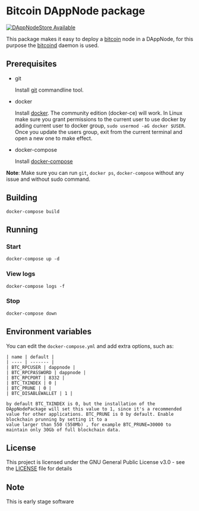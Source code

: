 # Bitcoin DAppNode package

[![DAppNodeStore Available](https://img.shields.io/badge/DAppNodeStore-Available-brightgreen.svg)](http://my.admin.dnp.dappnode.eth/#/installer/bitcoin.dnp.dappnode.eth)


This package makes it easy to deploy a [bitcoin](https://bitcoin.org) node in a DAppNode, for this purpose the [bitcoind](https://bitcoin.org/es/descargar) daemon is used.


## Prerequisites

- git

   Install [git](https://git-scm.com/book/en/v2/Getting-Started-Installing-Git) commandline tool.

- docker

   Install [docker](https://docs.docker.com/engine/installation). The community edition (docker-ce) will work. In Linux make sure you grant permissions to the current user to use docker by adding current user to docker group, `sudo usermod -aG docker $USER`. Once you update the users group, exit from the current terminal and open a new one to make effect.

- docker-compose

   Install [docker-compose](https://docs.docker.com/compose/install)

**Note**: Make sure you can run `git`, `docker ps`, `docker-compose` without any issue and without sudo command.


## Building

`docker-compose build`

## Running

### Start

`docker-compose up -d`

### View logs

`docker-compose logs -f`

### Stop

`docker-compose down`

## Environment variables

You can edit the `docker-compose.yml` and add extra options, such as:
```
| name | default |
| ---- | ------- |
| BTC_RPCUSER | dappnode |
| BTC_RPCPASSWORD | dappnode |
| BTC_RPCPORT | 8332 |
| BTC_TXINDEX | 0 |
| BTC_PRUNE | 0 |
| BTC_DISABLEWALLET | 1 |

by default BTC_TXINDEX is 0, but the installation of the DAppNodePackage will set this value to 1, since it's a recommended value for other applications. BTC_PRUNE is 0 by default. Enable blockchain prunning by setting it to a
value larger than 550 (550Mb) , for example BTC_PRUNE=30000 to maintain only 30Gb of full blockchain data.
```

## License

This project is licensed under the GNU General Public License v3.0 - see the [LICENSE](LICENSE) file for details

## Note

This is early stage software
